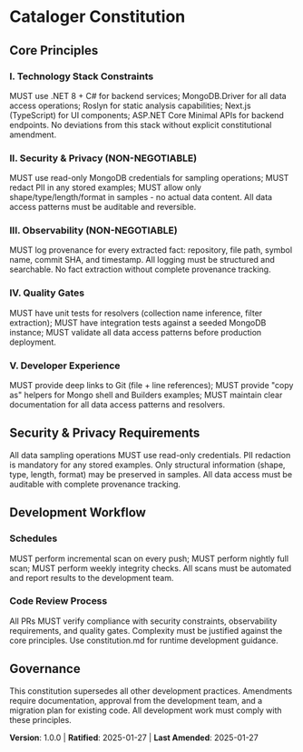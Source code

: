 <!--
Sync Impact Report:
- Version change: 2.1.1 → 1.0.0 (new constitution for cataloger project)
- Modified principles: All principles replaced with cataloger-specific ones
- Added sections: Security & Privacy, Observability, Quality Gates, Developer Experience, Schedules
- Removed sections: None (template structure preserved)
- Templates requiring updates: ✅ plan-template.md, ✅ spec-template.md, ✅ tasks-template.md
- Follow-up TODOs: None
-->

# Cataloger Constitution

## Core Principles

### I. Technology Stack Constraints
MUST use .NET 8 + C# for backend services; MongoDB.Driver for all data access operations; Roslyn for static analysis capabilities; Next.js (TypeScript) for UI components; ASP.NET Core Minimal APIs for backend endpoints. No deviations from this stack without explicit constitutional amendment.

### II. Security & Privacy (NON-NEGOTIABLE)
MUST use read-only MongoDB credentials for sampling operations; MUST redact PII in any stored examples; MUST allow only shape/type/length/format in samples - no actual data content. All data access patterns must be auditable and reversible.

### III. Observability (NON-NEGOTIABLE)
MUST log provenance for every extracted fact: repository, file path, symbol name, commit SHA, and timestamp. All logging must be structured and searchable. No fact extraction without complete provenance tracking.

### IV. Quality Gates
MUST have unit tests for resolvers (collection name inference, filter extraction); MUST have integration tests against a seeded MongoDB instance; MUST validate all data access patterns before production deployment.

### V. Developer Experience
MUST provide deep links to Git (file + line references); MUST provide "copy as" helpers for Mongo shell and Builders<T> examples; MUST maintain clear documentation for all data access patterns and resolvers.

## Security & Privacy Requirements

All data sampling operations MUST use read-only credentials. PII redaction is mandatory for any stored examples. Only structural information (shape, type, length, format) may be preserved in samples. All data access must be auditable with complete provenance tracking.

## Development Workflow

### Schedules
MUST perform incremental scan on every push; MUST perform nightly full scan; MUST perform weekly integrity checks. All scans must be automated and report results to the development team.

### Code Review Process
All PRs MUST verify compliance with security constraints, observability requirements, and quality gates. Complexity must be justified against the core principles. Use constitution.md for runtime development guidance.

## Governance

This constitution supersedes all other development practices. Amendments require documentation, approval from the development team, and a migration plan for existing code. All development work must comply with these principles.

**Version**: 1.0.0 | **Ratified**: 2025-01-27 | **Last Amended**: 2025-01-27